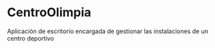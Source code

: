 # CentroOlimpia
Aplicación de escritorio encargada de gestionar las instalaciones de un centro deportivo
